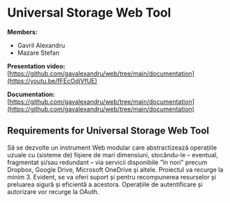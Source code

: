 # Universal Storage Web Tool

**Members:**

- Gavril Alexandru  
- Mazare Stefan  

**Presentation video:**  [https://github.com/gavalexandru/web/tree/main/documentation](https://youtu.be/fFEcOdjVfUE)

**Documentation:** [https://github.com/gavalexandru/web/tree/main/documentation](https://github.com/gavalexandru/web/tree/main/documentation)  

## Requirements for Universal Storage Web Tool

Să se dezvolte un instrument Web modular care abstractizează operațiile uzuale cu (sisteme de) fișiere de mari dimensiuni, stocându-le – eventual, fragmentat și/sau redundant – via servicii disponibile "în nori" precum Dropbox, Google Drive, Microsoft OneDrive și altele. Proiectul va recurge la minim 3. Evident, se va oferi suport și pentru recompunerea resurselor și preluarea sigură și eficientă a acestora. Operațiile de autentificare și autorizare vor recurge la OAuth.
